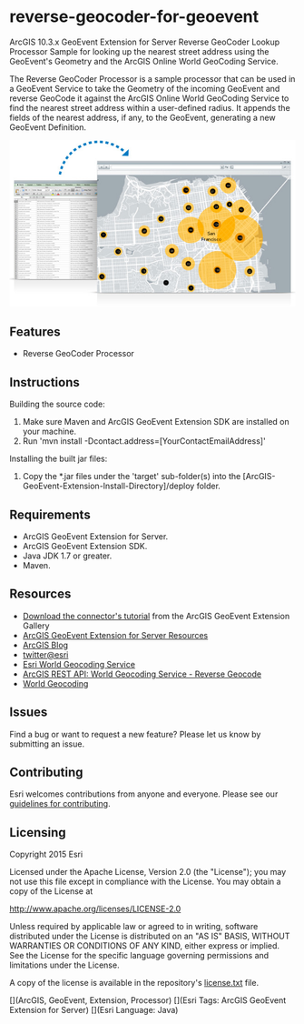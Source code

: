 # reverse-geocoder-for-geoevent

ArcGIS 10.3.x GeoEvent Extension for Server Reverse GeoCoder Lookup Processor Sample for looking up the nearest street address using the GeoEvent's Geometry and the ArcGIS Online World GeoCoding Service.

The Reverse GeoCoder Processor is a sample processor that can be used in a GeoEvent Service to take the Geometry of the incoming GeoEvent and reverse GeoCode it against the ArcGIS Online World GeoCoding Service to find the nearest street address within a user-defined radius. It appends the fields of the nearest address, if any, to the GeoEvent, generating a new GeoEvent Definition.

![App](reverse-geocoder-for-geoevent.jpg?raw=true)

## Features
* Reverse GeoCoder Processor

## Instructions

Building the source code:

1. Make sure Maven and ArcGIS GeoEvent Extension SDK are installed on your machine.
2. Run 'mvn install -Dcontact.address=[YourContactEmailAddress]'

Installing the built jar files:

1. Copy the *.jar files under the 'target' sub-folder(s) into the [ArcGIS-GeoEvent-Extension-Install-Directory]/deploy folder.

## Requirements

* ArcGIS GeoEvent Extension for Server.
* ArcGIS GeoEvent Extension SDK.
* Java JDK 1.7 or greater.
* Maven.

## Resources

* [Download the connector's tutorial](http://www.arcgis.com/home/item.html?id=245dd62551f0459e92e0fb2f079f3da3) from the ArcGIS GeoEvent Extension Gallery
* [ArcGIS GeoEvent Extension for Server Resources](http://links.esri.com/geoevent)
* [ArcGIS Blog](http://blogs.esri.com/esri/arcgis/)
* [twitter@esri](http://twitter.com/esri)
* [Esri World Geocoding Service](https://developers.arcgis.com/en/features/geocoding/)
* [ArcGIS REST API: World Geocoding Service - Reverse Geocode](https://developers.arcgis.com/rest/geocode/api-reference/geocoding-reverse-geocode.htm)
* [World Geocoding](http://www.arcgis.com/home/item.html?id=305f2e55e67f4389bef269669fc2e284)

## Issues

Find a bug or want to request a new feature?  Please let us know by submitting an issue.

## Contributing

Esri welcomes contributions from anyone and everyone. Please see our [guidelines for contributing](https://github.com/esri/contributing).

## Licensing
Copyright 2015 Esri

Licensed under the Apache License, Version 2.0 (the "License");
you may not use this file except in compliance with the License.
You may obtain a copy of the License at

   http://www.apache.org/licenses/LICENSE-2.0

Unless required by applicable law or agreed to in writing, software
distributed under the License is distributed on an "AS IS" BASIS,
WITHOUT WARRANTIES OR CONDITIONS OF ANY KIND, either express or implied.
See the License for the specific language governing permissions and
limitations under the License.

A copy of the license is available in the repository's [license.txt](license.txt?raw=true) file.

[](ArcGIS, GeoEvent, Extension, Processor)
[](Esri Tags: ArcGIS GeoEvent Extension for Server)
[](Esri Language: Java)
